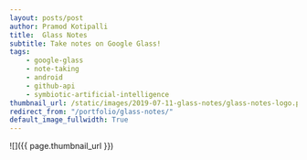 ```yaml
---
layout: posts/post
author: Pramod Kotipalli
title:  Glass Notes
subtitle: Take notes on Google Glass!
tags:
    - google-glass
    - note-taking
    - android
    - github-api
    - symbiotic-artificial-intelligence
thumbnail_url: /static/images/2019-07-11-glass-notes/glass-notes-logo.png
redirect_from: "/portfolio/glass-notes/"
default_image_fullwidth: True
---
```


![]({{ page.thumbnail_url }})
